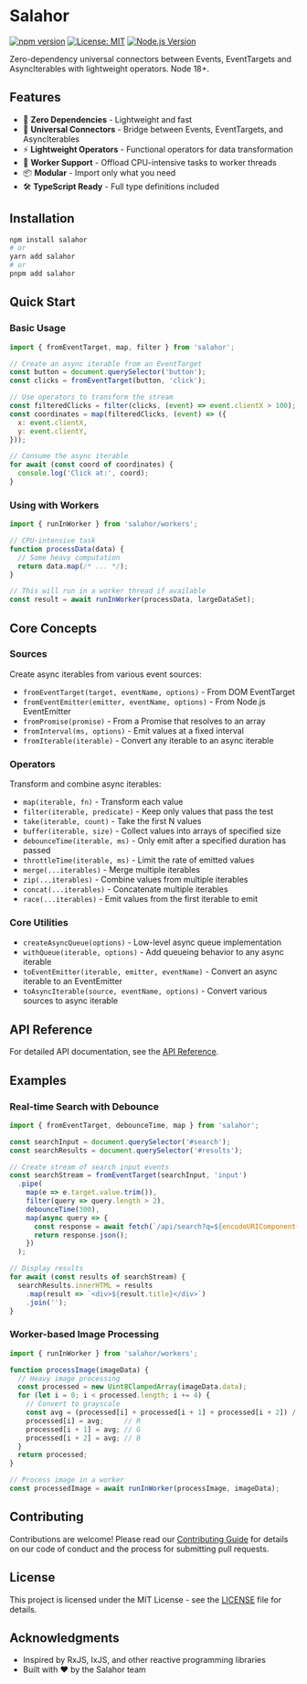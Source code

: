 # Salahor

[![npm version](https://img.shields.io/npm/v/salahor.svg)](https://www.npmjs.com/package/salahor)
[![License: MIT](https://img.shields.io/badge/License-MIT-yellow.svg)](https://opensource.org/licenses/MIT)
[![Node.js Version](https://img.shields.io/node/v/salahor)](https://nodejs.org/)

Zero-dependency universal connectors between Events, EventTargets and AsyncIterables with lightweight operators. Node 18+.

## Features

- 🚀 **Zero Dependencies** - Lightweight and fast
- 🔄 **Universal Connectors** - Bridge between Events, EventTargets, and AsyncIterables
- ⚡ **Lightweight Operators** - Functional operators for data transformation
- 🧵 **Worker Support** - Offload CPU-intensive tasks to worker threads
- 📦 **Modular** - Import only what you need
- 🛠 **TypeScript Ready** - Full type definitions included

## Installation

```bash
npm install salahor
# or
yarn add salahor
# or
pnpm add salahor
```

## Quick Start

### Basic Usage

```javascript
import { fromEventTarget, map, filter } from 'salahor';

// Create an async iterable from an EventTarget
const button = document.querySelector('button');
const clicks = fromEventTarget(button, 'click');

// Use operators to transform the stream
const filteredClicks = filter(clicks, (event) => event.clientX > 100);
const coordinates = map(filteredClicks, (event) => ({
  x: event.clientX,
  y: event.clientY,
}));

// Consume the async iterable
for await (const coord of coordinates) {
  console.log('Click at:', coord);
}
```

### Using with Workers

```javascript
import { runInWorker } from 'salahor/workers';

// CPU-intensive task
function processData(data) {
  // Some heavy computation
  return data.map(/* ... */);
}

// This will run in a worker thread if available
const result = await runInWorker(processData, largeDataSet);
```

## Core Concepts

### Sources

Create async iterables from various event sources:

- `fromEventTarget(target, eventName, options)` - From DOM EventTarget
- `fromEventEmitter(emitter, eventName, options)` - From Node.js EventEmitter
- `fromPromise(promise)` - From a Promise that resolves to an array
- `fromInterval(ms, options)` - Emit values at a fixed interval
- `fromIterable(iterable)` - Convert any iterable to an async iterable

### Operators

Transform and combine async iterables:

- `map(iterable, fn)` - Transform each value
- `filter(iterable, predicate)` - Keep only values that pass the test
- `take(iterable, count)` - Take the first N values
- `buffer(iterable, size)` - Collect values into arrays of specified size
- `debounceTime(iterable, ms)` - Only emit after a specified duration has passed
- `throttleTime(iterable, ms)` - Limit the rate of emitted values
- `merge(...iterables)` - Merge multiple iterables
- `zip(...iterables)` - Combine values from multiple iterables
- `concat(...iterables)` - Concatenate multiple iterables
- `race(...iterables)` - Emit values from the first iterable to emit

### Core Utilities

- `createAsyncQueue(options)` - Low-level async queue implementation
- `withQueue(iterable, options)` - Add queueing behavior to any async iterable
- `toEventEmitter(iterable, emitter, eventName)` - Convert an async iterable to an EventEmitter
- `toAsyncIterable(source, eventName, options)` - Convert various sources to async iterable

## API Reference

For detailed API documentation, see the [API Reference](./API.md).

## Examples

### Real-time Search with Debounce

```javascript
import { fromEventTarget, debounceTime, map } from 'salahor';

const searchInput = document.querySelector('#search');
const searchResults = document.querySelector('#results');

// Create stream of search input events
const searchStream = fromEventTarget(searchInput, 'input')
  .pipe(
    map(e => e.target.value.trim()),
    filter(query => query.length > 2),
    debounceTime(300),
    map(async query => {
      const response = await fetch(`/api/search?q=${encodeURIComponent(query)}`);
      return response.json();
    })
  );

// Display results
for await (const results of searchStream) {
  searchResults.innerHTML = results
    .map(result => `<div>${result.title}</div>`)
    .join('');
}
```

### Worker-based Image Processing

```javascript
import { runInWorker } from 'salahor/workers';

function processImage(imageData) {
  // Heavy image processing
  const processed = new Uint8ClampedArray(imageData.data);
  for (let i = 0; i < processed.length; i += 4) {
    // Convert to grayscale
    const avg = (processed[i] + processed[i + 1] + processed[i + 2]) / 3;
    processed[i] = avg;     // R
    processed[i + 1] = avg; // G
    processed[i + 2] = avg; // B
  }
  return processed;
}

// Process image in a worker
const processedImage = await runInWorker(processImage, imageData);
```

## Contributing

Contributions are welcome! Please read our [Contributing Guide](CONTRIBUTING.md) for details on our code of conduct and the process for submitting pull requests.

## License

This project is licensed under the MIT License - see the [LICENSE](LICENSE) file for details.

## Acknowledgments

- Inspired by RxJS, IxJS, and other reactive programming libraries
- Built with ❤️ by the Salahor team
